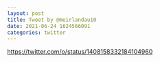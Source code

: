 ```yaml
--- 
layout: post 
title: Tweet by @meirlandau10 
date: 2021-06-24 1624566091 
categories: twitter 
--- 
```

https://twitter.com/o/status/1408158332184104960